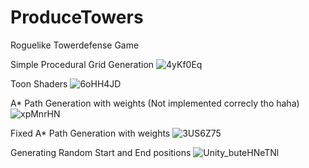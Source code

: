 # ProduceTowers
 Roguelike Towerdefense Game
 
 Simple Procedural Grid Generation
![4yKf0Eq](https://user-images.githubusercontent.com/22303067/147170166-42229854-fe34-43e6-a1d2-c4070dc752cf.gif)

Toon Shaders
![6oHH4JD](https://user-images.githubusercontent.com/22303067/147572390-a8d26c1f-0157-4e96-b91f-5b8c464e009d.gif)

A* Path Generation with weights (Not implemented correcly tho haha)
![xpMnrHN](https://user-images.githubusercontent.com/22303067/147714083-30ca8989-6249-441f-8d49-9537b70aaa46.gif)

Fixed A* Path Generation with weights
![3US6Z75](https://user-images.githubusercontent.com/22303067/148087672-0e184579-ddf3-4c79-abed-e81b0e33be98.gif)

Generating Random Start and End positions
![Unity_buteHNeTNl](https://user-images.githubusercontent.com/22303067/149646281-d76c10db-d071-4fcb-9e21-e12c98ac5e7b.gif)
